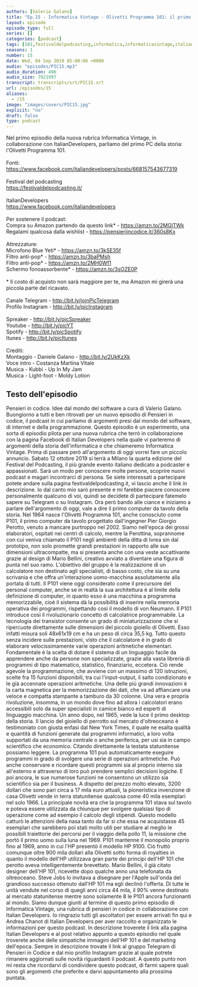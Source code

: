 ```yaml
---
authors: [Valerio Galano]
title: "Ep.15 - Informatica Vintage - Olivetti Programma 101: il primo computer da tavolo"
layout: episode
episode_type: full
series: []
categories: [podcast]
tags: [101,festivaldelpodcasting,informatica,informaticavintage,italiandevelopers,olivetti,p101,pensieriincodice,perotto,programma,programmazione,vintage]
seasons: 1
number: 15
date: Wed, 04 Sep 2019 05:00:06 +0000
audio: "episodes/PIC15.mp3"
audio_duration: 496
audio_size: 7921997
transcript: transcripts/srt/PIC15.srt
url: /episodes/15
aliases: 
  - /15
image: "images/covers/PIC15.jpg"
explicit: "no"
draft: false
type: podcast
---
```

Nel primo episodio della nuova rubrica Informatica Vintage, in collaborazione con ItalianDevelopers, parliamo del primo PC della storia: l'Olivetti Programma 101.<br /><br />Fonti:<br /><a href="https://www.facebook.com/italiandevelopers/posts/668157543677319" rel="noopener">https://www.facebook.com/italiandevelopers/posts/668157543677319</a> <br /><br />Festival del podcasting<br /><a href="https://festivaldelpodcasting.it/" rel="noopener">https://festivaldelpodcasting.it/</a> <br /><br />ItalianDevelopers<br /><a href="https://www.facebook.com/italiandevelopers" rel="noopener">https://www.facebook.com/italiandevelopers</a> <br /><br />Per sostenere il podcast:<br />Compra su Amazon partendo da questo link* - <a href="https://amzn.to/2MGITWk" rel="noopener">https://amzn.to/2MGITWk</a>  <br />Regalami qualcosa dalla wishlist - <a href="https://pensieriincodice.it/360s8Kx" rel="noopener">https://pensieriincodice.it/360s8Kx</a><br /><br />Attrezzature:<br />Microfono Blue Yeti* - <a href="https://amzn.to/3kSE35f" rel="noopener">https://amzn.to/3kSE35f</a>  <br />Filtro anti-pop* - <a href="https://amzn.to/3baPMsh" rel="noopener">https://amzn.to/3baPMsh</a>  <br />Filtro anti-pop* - <a href="https://amzn.to/2MH0Wf1" rel="noopener">https://amzn.to/2MH0Wf1</a>  <br />Schermo fonoassorbente* - <a href="https://amzn.to/3sOZE0P" rel="noopener">https://amzn.to/3sOZE0P</a>  <br /><br />* Il costo di acquisto non sarà maggiore per te, ma Amazon mi girerà una piccola parte del ricavato. <br /><br />Canale Telegram - <a href="http://bit.ly/joinPicTelegram" rel="noopener">http://bit.ly/joinPicTelegram</a> <br />Profilo Instagram - <a href="http://bit.ly/picInstagram" rel="noopener">http://bit.ly/picInstagram</a> <br /><br />Spreaker - <a href="http://bit.ly/picSpreaker" rel="noopener">http://bit.ly/picSpreaker</a> <br />Youtube - <a href="http://bit.ly/picYT" rel="noopener">http://bit.ly/picYT</a> <br />Spotify - <a href="http://bit.ly/picSpotify" rel="noopener">http://bit.ly/picSpotify</a> <br />Itunes - <a href="http://bit.ly/picItunes" rel="noopener">http://bit.ly/picItunes</a> <br /><br />Crediti:<br />Montaggio - Daniele Galano - <a href="http://bit.ly/2UkKzXk" rel="noopener">http://bit.ly/2UkKzXk</a> <br />Voce intro - Costanza Martina Vitale<br />Musica - Kubbi - Up In My Jam<br />Musica - Light-foot  - Moldy Lotion

<!-- more -->

## Testo dell'episodio

Pensieri in codice. Idee dal mondo del software a cura di Valerio Galano.
Buongiorno a tutti e ben ritrovati per un nuovo episodio di Pensieri in codice, il podcast
in cui parliamo di argomenti presi dal mondo del software, di internet e della programmazione.
Questo episodio è un esperimento, una sorta di episodio pilota per una nuova rubrica che
terrò in collaborazione con la pagina Facebook di Italian Developers nella quale vi parleremo
di argomenti della storia dell'informatica e che chiameremo Informatica Vintage.
Prima di passare però all'argomento di oggi vorrei fare un piccolo annuncio. Sabato 12
ottobre 2019 si terrà a Milano la quarta edizione del Festival del Podcasting,
il più grande evento italiano dedicato a podcaster e appassionati. Sarà un modo per
conoscere molte persone, scoprire nuovi podcast e magari incontrarci di persona.
Se siete interessati a partecipare potete andare sulla pagina festivaldelpodcasting.it,
vi lascio anche il link in descrizione. Io dal canto mio sarò presente e mi farebbe
piacere conoscere personalmente qualcuno di voi, quindi se decidete di partecipare fatemelo
sapere su Telegram o su Instagram. Ora però bando alle ciance e iniziamo a
parlare dell'argomento di oggi, vale a dire il primo computer da tavolo della storia.
Nel 1964 nasce l'Olivetti Programma 101, anche conosciuto come P101, il primo computer da tavolo
progettato dall'ingegner Pier Giorgio Perotto, venuto a mancare purtroppo nel 2002. Siamo
nell'epoca dei grossi elaboratori, ospitati nei centri di calcolo, mentre la Perottina,
soprannome con cui veniva chiamato il P101 negli ambienti della ditta di Ivrea sin dal
prototipo, non solo promette grandi prestazioni in rapporto alle sue dimensioni ultracompatte,
ma si presenta anche con una veste accattivante grazie al design di Mario Bellini, creativo
avviato a diventare una figura di punta nel suo ramo. L'obiettivo del gruppo è la realizzazione
di un calcolatore non destinato agli specialisti, di basso costo, che sia su una scrivania e che
offra un'interazione uomo-macchina assolutamente alla portata di tutti. Il P101 viene oggi
considerato come il precursore del personal computer, anche se in realtà la sua architettura
è al limite della definizione di computer, in quanto esso è una macchina a programma
memorizzabile, cioè il sistema dà la possibilità di inserire nella memoria operativa dei programmi,
rispettando così il modello di von Neumann. Il P101 introduce così il rivoluzionario
concetto di calcolatrice programmabile. La tecnologia dei transistor consente un grado
di miniaturizzazione che si ripercuote direttamente sulle dimensioni del piccolo gioiello di
Olivetti. Esso infatti misura soli 48x61x19 cm e ha un peso di circa 35,5 kg. Tutto questo
senza incidere sulle prestazioni, visto che il calcolatore è in grado di elaborare velocissimamente
varie operazioni aritmetiche elementari. Fondamentale è la scelta di dotare il sistema
di un linguaggio facile da apprendere anche da persone non specializzate, grazie alla
vasta libreria di programmi di tipo matematico, statistico, finanziario, eccetera. Ciò rende
agevole la programmazione, che avviene con un massimo di 120 istruzioni, scelte fra 15
funzioni disponibili, tra cui l'input-output, il salto condizionato e le già accennate
operazioni aritmetiche. Una delle più grandi innovazioni è la carta magnetica per la
memorizzazione dei dati, che va ad affiancare una veloce e compatta stampante a tamburo
da 30 colonne. Una vera e propria rivoluzione, insomma, in un mondo dove fino ad allora i
calcolatori erano accessibili solo da super specialisti in camice bianco ed esperti di
linguaggio macchina. Un anno dopo, nel 1965, vede la luce il primo desktop della storia.
Il lancio del gioiello di perrotto sul mercato d'oltreoceano è testimoniato con giusta enfasi
dal New York Times, il quale ne esalta qualità e quantità di funzioni generate dai programmi
informatici, a loro volta supportati da una memoria centrale o anche periferica, per usi
sia in campo scientifico che economico. Citando direttamente la testata statunitense possiamo
leggere. La programma 101 può automaticamente eseguire programmi in grado di svolgere una
serie di operazioni aritmetiche. Può anche conservare e ricordare questi programmi sia
al proprio interno sia all'esterno e attraverso di loro può prendere semplici decisioni logiche.
E poi ancora, le sue numerose funzioni ne consentono un utilizzo sia scientifico sia
per il business. A dispetto del prezzo molto elevato, 3200 dollari che sono pari circa a 17
mila euro attuali, la pioneristica invenzione di casa Olivetti vende in terra statunitense
qualcosa come 40 mila esemplari nel solo 1966. La principale novità era che la programma 101
stava sul tavolo e poteva essere utilizzata da chiunque per svolgere qualsiasi tipo di operazione
come ad esempio il calcolo degli stipendi. Questo modello catturò le attenzioni della
nasa tanto da far sì che essa ne acquistasse 45 esemplari che sarebbero poi stati molto utili
per studiare al meglio le possibili traiettorie dei percorsi per il viaggio della pollo 11,
la missione che portò il primo uomo sulla luna nel 1969. P101 mantenne il monopolio proprio fino
al 1969, anno in cui l'HP presentò il modello HP 9100. Ciò fruttò comunque oltre 900 mila dollari
alla Olivetti sotto forma di royalties in quanto il modello dell'HP utilizzava gran parte dei
principi dell'HP 101 che perotto aveva intelligentemente brevettato. Mario Bellini,
il già citato designer dell'HP 101, ricevette dopo qualche anno una telefonata da oltreoceano.
Steve Jobs lo invitava a disegnare per l'Apple sull'onda del grandioso successo ottenuto dall'HP
101 ma egli declinò l'offerta. Di tutte le unità vendute nel corso di quegli anni circa 44 mila,
il 90% venne destinato al mercato statunitense mentre sono solamente 8 le P101 ancora funzionanti
al mondo. Siamo dunque giunti al termine di questo primo episodio di Informatica Vintage,
una rubrica di pensieri in codice in collaborazione con Italian Developers. Io ringrazio tutti gli
ascoltatori per essere arrivati fin qui e Andrea Chanot di Italian Developers per aver raccolto
e organizzato le informazioni per questo podcast. In descrizione troverete il link alla pagina Italian
Developers e al post relativo appunto a questo episodio nel quale troverete anche delle simpatiche
immagini dell'HP 101 e del marketing dell'epoca. Sempre in descrizione trovate il link al gruppo
Telegram di Pensieri in Codice e dal mio profilo Instagram grazie al quale potrete rimanere
aggiornati sulle novità riguardanti il podcast. A questo punto non mi resta che ricordarvi di
condividere questo podcast, di farmi sapere quali sono gli argomenti che preferite e darvi
appuntamento alla prossima puntata.

